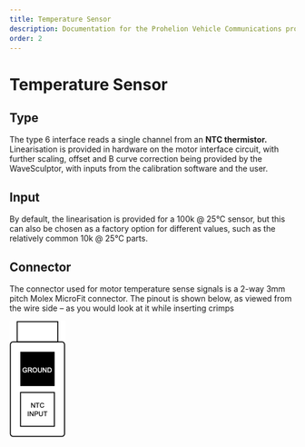 ```yaml
---
title: Temperature Sensor
description: Documentation for the Prohelion Vehicle Communications protocol
order: 2
---
```


# Temperature Sensor

## Type

The type 6 interface reads a single channel from an <strong>NTC thermistor.</strong>  Linearisation is provided in hardware on the motor interface circuit, with further scaling, offset and B curve correction being provided by the WaveSculptor, with inputs from the calibration software and the user.

## Input

By default, the linearisation is provided for a 100k @ 25°C sensor, but this can also be chosen as a factory option for different values, such as the relatively common 10k @ 25°C parts.

## Connector

The connector used for motor temperature sense signals is a 2-way 3mm pitch Molex MicroFit connector.  The pinout is shown below, as viewed from the wire side – as you would look at it while inserting crimps

![Connector Diagram](images/connector2.png)

